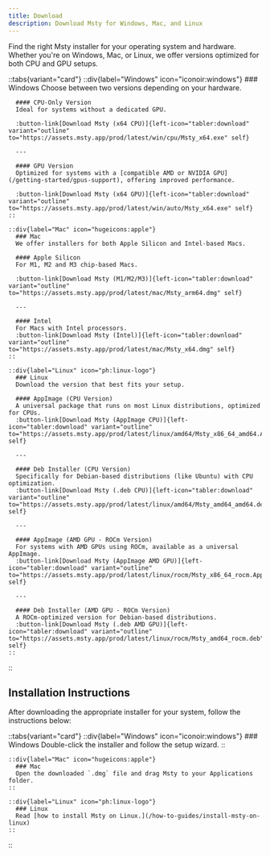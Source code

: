 ```yaml
---
title: Download
description: Download Msty for Windows, Mac, and Linux
---
```


Find the right Msty installer for your operating system and hardware. Whether you're on Windows, Mac, or Linux, we offer versions optimized for both CPU and GPU setups.

::tabs{variant="card"}
    ::div{label="Windows" icon="iconoir:windows"}
      ### Windows
      Choose between two versions depending on your hardware.

      #### CPU-Only Version
      Ideal for systems without a dedicated GPU.

      :button-link[Download Msty (x64 CPU)]{left-icon="tabler:download" variant="outline" to="https://assets.msty.app/prod/latest/win/cpu/Msty_x64.exe" self}

      ---

      #### GPU Version
      Optimized for systems with a [compatible AMD or NVIDIA GPU](/getting-started/gpus-support), offering improved performance.

      :button-link[Download Msty (x64 GPU)]{left-icon="tabler:download" variant="outline" to="https://assets.msty.app/prod/latest/win/auto/Msty_x64.exe" self}
    ::

    ::div{label="Mac" icon="hugeicons:apple"}
      ### Mac
      We offer installers for both Apple Silicon and Intel-based Macs.

      #### Apple Silicon
      For M1, M2 and M3 chip-based Macs.
      
      :button-link[Download Msty (M1/M2/M3)]{left-icon="tabler:download" variant="outline" to="https://assets.msty.app/prod/latest/mac/Msty_arm64.dmg" self}

      ---

      #### Intel
      For Macs with Intel processors.
      :button-link[Download Msty (Intel)]{left-icon="tabler:download" variant="outline" to="https://assets.msty.app/prod/latest/mac/Msty_x64.dmg" self}
    ::

    ::div{label="Linux" icon="ph:linux-logo"}
      ### Linux
      Download the version that best fits your setup.

      #### AppImage (CPU Version)
      A universal package that runs on most Linux distributions, optimized for CPUs.
      :button-link[Download Msty (AppImage CPU)]{left-icon="tabler:download" variant="outline" to="https://assets.msty.app/prod/latest/linux/amd64/Msty_x86_64_amd64.AppImage" self}

      ---

      #### Deb Installer (CPU Version)
      Specifically for Debian-based distributions (like Ubuntu) with CPU optimization.
      :button-link[Download Msty (.deb CPU)]{left-icon="tabler:download" variant="outline" to="https://assets.msty.app/prod/latest/linux/amd64/Msty_amd64_amd64.deb" self}

      ---

      #### AppImage (AMD GPU - ROCm Version)
      For systems with AMD GPUs using ROCm, available as a universal AppImage.
      :button-link[Download Msty (AppImage AMD GPU)]{left-icon="tabler:download" variant="outline" to="https://assets.msty.app/prod/latest/linux/rocm/Msty_x86_64_rocm.AppImage" self}

      ---

      #### Deb Installer (AMD GPU - ROCm Version)
      A ROCm-optimized version for Debian-based distributions.
      :button-link[Download Msty (.deb AMD GPU)]{left-icon="tabler:download" variant="outline" to="https://assets.msty.app/prod/latest/linux/rocm/Msty_amd64_rocm.deb" self}
    ::
::

## Installation Instructions
After downloading the appropriate installer for your system, follow the instructions below:

::tabs{variant="card"}
    ::div{label="Windows" icon="iconoir:windows"}
      ### Windows
      Double-click the installer and follow the setup wizard.
    ::

    ::div{label="Mac" icon="hugeicons:apple"}
      ### Mac
      Open the downloaded `.dmg` file and drag Msty to your Applications folder.
    ::

    ::div{label="Linux" icon="ph:linux-logo"}
      ### Linux
      Read [how to install Msty on Linux.](/how-to-guides/install-msty-on-linux)
    ::
::






